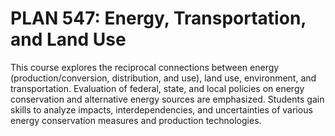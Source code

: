 # PLAN 547: Energy, Transportation, and Land Use

This course explores the reciprocal connections between energy (production/conversion, distribution, and use), land use, environment, and transportation. Evaluation of federal, state, and local policies on energy conservation and alternative energy sources are emphasized. Students gain skills to analyze impacts, interdependencies, and uncertainties of various energy conservation measures and production technologies.
